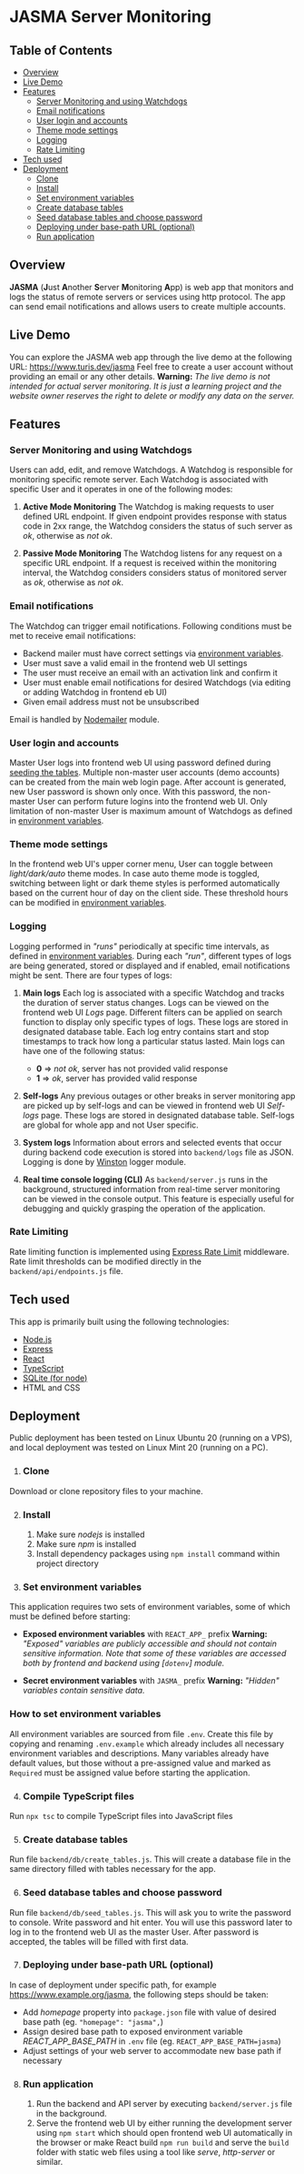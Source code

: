 # JASMA Server Monitoring

## Table of Contents
- [Overview](#overview)
- [Live Demo](#live-demo)
- [Features](#features)
  - [Server Monitoring and using Watchdogs](#server-monitoring-and-using-watchdogs)
  - [Email notifications](#email-notifications)
  - [User login and accounts](#user-login-and-accounts)
  - [Theme mode settings](#theme-mode-settings)
  - [Logging](#logging)
  - [Rate Limiting](#rate-limiting)
- [Tech used](#tech-used)
- [Deployment](#deployment)
  - [Clone](#clone)
  - [Install](#install)
  - [Set environment variables](#set-environment-variables)
  - [Create database tables](#create-database-tables)
  - [Seed database tables and choose password](#seed-database-tables-and-choose-password)
  - [Deploying under base-path URL (optional)](#deploying-under-base-path-url-optional)
  - [Run application](#run-application)

## Overview
**JASMA** (**J**ust **A**nother **S**erver **M**onitoring **A**pp) is web app that monitors and logs the status of remote servers or services using http protocol. The app can send email notifications and allows users to create multiple accounts.

## Live Demo
You can explore the JASMA web app through the live demo at the following URL: https://www.turis.dev/jasma
Feel free to create a user account without providing an email or any other details.
**Warning:** *The live demo is not intended for actual server monitoring. It is just a learning project and the website owner reserves the right to delete or modify any data on the server.*

## Features

### Server Monitoring and using Watchdogs
Users can add, edit, and remove Watchdogs. A Watchdog is responsible for monitoring specific remote server. Each Watchdog is associated with specific User and it operates in one of the following modes:

1. **Active Mode Monitoring**
The Watchdog is making requests to user defined URL endpoint. If given endpoint provides response with status code in 2xx range, the Watchdog considers the status of such server as *ok*, otherwise as *not ok*.

2. **Passive Mode Monitoring**
The Watchdog listens for any request on a specific URL endpoint. If a request is received within the monitoring interval, the Watchdog considers considers status of monitored server as *ok*, otherwise as *not ok*.

### Email notifications
The Watchdog can trigger email notifications. Following conditions must be met to receive email notifications:
 - Backend mailer must have correct settings via [environment variables](#set-environment-variables).
 - User must save a valid email in the frontend web UI settings
 - The user must receive an email with an activation link and confirm it
 - User must enable email notifications for desired Watchdogs (via editing or adding Watchdog in frontend eb UI)
 - Given email address must not be unsubscribed

Email is handled by [Nodemailer](https://nodemailer.com/) module.

### User login and accounts
Master User logs into frontend web UI using password defined during [seeding the tables](#seed-database-tables-and-choose-password).
Multiple non-master user accounts (demo accounts) can be created from the main web login page. After account is generated, new User password is shown only once. With this password, the non-master User can perform future logins into the frontend web UI. Only limitation of non-master User is maximum amount of Watchdogs as defined in [environment variables](#set-environment-variables).

### Theme mode settings
In the frontend web UI's upper corner menu, User can toggle between *light/dark/auto* theme modes. In case auto theme mode is toggled, switching between light or dark theme styles is performed automatically based on the current hour of day on the client side. These threshold hours can be modified in [environment variables](#set-environment-variables).

### Logging
Logging performed in *"runs"* periodically at specific time intervals, as defined in [environment variables](#set-environment-variables). During each *"run"*, different types of logs are being generated, stored or displayed and if enabled, email notifications might be sent. There are four types of logs:

1. **Main logs**
Each log is associated with a specific Watchdog and tracks the duration of server status changes. Logs can be viewed on the frontend web UI *Logs* page. Different filters can be applied on search function to display only specific types of logs. These logs are stored in designated database table. Each log entry contains start and stop timestamps to track how long a particular status lasted. Main logs can have one of the following status:

    - **0** => *not ok*, server has not provided valid response
    - **1** => *ok*, server has provided valid response

2. **Self-logs**
Any previous outages or other breaks in server monitoring app are picked up by self-logs and can be viewed in frontend web UI *Self-logs* page.
These logs are stored in designated database table. Self-logs are global for whole app and not User specific.

3. **System logs**
Information about errors and selected events that occur during backend code execution is stored into `backend/logs` file as JSON. Logging is done by [Winston](https://www.npmjs.com/package/winston) logger module.

4. **Real time console logging (CLI)**
As `backend/server.js` runs in the background, structured information from real-time server monitoring can be viewed in the console output. This feature is especially useful for debugging and quickly grasping the operation of the application.

### Rate Limiting
Rate limiting function is implemented using [Express Rate Limit](https://www.npmjs.com/package/express-rate-limit) middleware. Rate limit thresholds can be modified directly in the `backend/api/endpoints.js` file.

## Tech used
This app is primarily built using the following technologies:
- [Node.js](https://nodejs.org)
- [Express](https://expressjs.com/)
- [React](https://react.dev)
- [TypeScript](https://www.typescriptlang.org/)
- [SQLite (for node)](https://github.com/TryGhost/node-sqlite3)
- HTML and CSS

## Deployment
Public deployment has been tested on Linux Ubuntu 20 (running on a VPS), and local deployment was tested on Linux Mint 20 (running on a PC).

1. ### Clone
Download or clone repository files to your machine.

2. ### Install
    1. Make sure *nodejs* is installed
    2. Make sure *npm* is installed
    3. Install dependency packages using `npm install` command within project directory

3. ### Set environment variables
This application requires two sets of environment variables, some of which must be defined before starting:

  - **Exposed environment variables** with `REACT_APP_` prefix
**Warning:** *"Exposed" variables are publicly accessible and should not contain sensitive information. Note that some of these variables are accessed both by frontend and backend using [`dotenv`] module.*

  - **Secret environment variables** with `JASMA_` prefix
**Warning:** *"Hidden" variables contain sensitive data.*

### How to set environment variables
All environment variables are sourced from file `.env`. Create this file by copying and renaming `.env.example` which already includes all necessary environment variables and descriptions. Many variables already have default values, but those without a pre-assigned value and marked as `Required` must be assigned value before starting the application.

4. ### Compile TypeScript files
Run `npx tsc` to compile TypeScript files into JavaScript files

5. ### Create database tables
Run file `backend/db/create_tables.js`. This will create a database file in the same directory filled with tables necessary for the app.

6. ### Seed database tables and choose password
Run file `backend/db/seed_tables.js`. This will ask you to write the password to console. Write password and hit enter. You will use this password later to log in to the frontend web UI as the master User. After password is accepted, the tables will be filled with first data.

7. ### Deploying under base-path URL (optional)
In case of deployment under specific path, for example https://www.example.org/jasma, the following steps should be taken:
 - Add *homepage* property into `package.json` file with value of desired base path (eg. `"homepage": "jasma",`)
 - Assign desired base path to exposed environment variable *REACT_APP_BASE_PATH* in `.env` file (eg. `REACT_APP_BASE_PATH=jasma`)
 - Adjust settings of your web server to accommodate new base path if necessary

8. ### Run application
    1. Run the backend and API server by executing `backend/server.js` file in the background.
    2. Serve the frontend web UI by either running the development server using `npm start` which should open frontend web UI automatically in the browser or make React build `npm run build` and serve the `build` folder with static web files using a tool like *serve*, *http-server* or similar.
